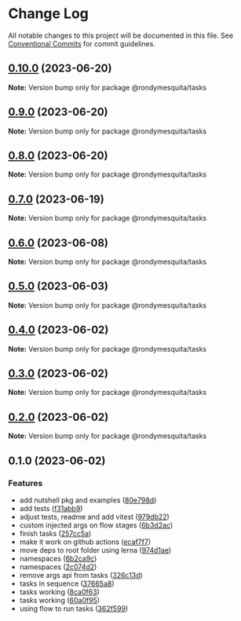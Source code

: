 # Change Log

All notable changes to this project will be documented in this file.
See [Conventional Commits](https://conventionalcommits.org) for commit guidelines.

## [0.10.0](https://github.com/rondymesquita/shell/compare/@rondymesquita/tasks@0.9.0...@rondymesquita/tasks@0.10.0) (2023-06-20)

**Note:** Version bump only for package @rondymesquita/tasks

## [0.9.0](https://github.com/rondymesquita/shell/compare/@rondymesquita/tasks@0.8.0...@rondymesquita/tasks@0.9.0) (2023-06-20)

**Note:** Version bump only for package @rondymesquita/tasks

## [0.8.0](https://github.com/rondymesquita/shell/compare/@rondymesquita/tasks@0.7.0...@rondymesquita/tasks@0.8.0) (2023-06-20)

**Note:** Version bump only for package @rondymesquita/tasks

## [0.7.0](https://github.com/rondymesquita/shell/compare/@rondymesquita/tasks@0.6.0...@rondymesquita/tasks@0.7.0) (2023-06-19)

**Note:** Version bump only for package @rondymesquita/tasks

## [0.6.0](https://github.com/rondymesquita/shell/compare/@rondymesquita/tasks@0.5.0...@rondymesquita/tasks@0.6.0) (2023-06-08)

**Note:** Version bump only for package @rondymesquita/tasks

## [0.5.0](https://github.com/rondymesquita/shell/compare/@rondymesquita/tasks@0.4.0...@rondymesquita/tasks@0.5.0) (2023-06-03)

**Note:** Version bump only for package @rondymesquita/tasks

## [0.4.0](https://github.com/rondymesquita/shell/compare/@rondymesquita/tasks@0.3.0...@rondymesquita/tasks@0.4.0) (2023-06-02)

**Note:** Version bump only for package @rondymesquita/tasks

## [0.3.0](https://github.com/rondymesquita/shell/compare/@rondymesquita/tasks@0.2.0...@rondymesquita/tasks@0.3.0) (2023-06-02)

**Note:** Version bump only for package @rondymesquita/tasks

## [0.2.0](https://github.com/rondymesquita/shell/compare/@rondymesquita/tasks@0.1.0...@rondymesquita/tasks@0.2.0) (2023-06-02)

**Note:** Version bump only for package @rondymesquita/tasks

## 0.1.0 (2023-06-02)

### Features

- add nutshell pkg and examples ([80e798d](https://github.com/rondymesquita/shell/commit/80e798d061c2f9ea53651deb6d073a20d804ad97))
- add tests ([f31abb9](https://github.com/rondymesquita/shell/commit/f31abb98cca981f0e53cdfdfa52852c3118cb715))
- adjust tests, readme and add vitest ([979db22](https://github.com/rondymesquita/shell/commit/979db22c4eb3b8f265c856b1d81702c1dbeaa75d))
- custom injected args on flow stages ([6b3d2ac](https://github.com/rondymesquita/shell/commit/6b3d2ac828e7d154b109d1db21d17110ac78c33e))
- finish tasks ([257cc5a](https://github.com/rondymesquita/shell/commit/257cc5a50d266024a05af0133ab8625cc4c1480e))
- make it work on github actions ([ecaf7f7](https://github.com/rondymesquita/shell/commit/ecaf7f7e709f3a41b6a906c047bc8d4d9275be5f))
- move deps to root folder using lerna ([974d1ae](https://github.com/rondymesquita/shell/commit/974d1ae444afef95827b18ac6eadd061412b0481))
- namespaces ([6b2ca9c](https://github.com/rondymesquita/shell/commit/6b2ca9c41bf583320a2dbc26c58f210336e15d6c))
- namespaces ([2c074d2](https://github.com/rondymesquita/shell/commit/2c074d28c1fafac4d780f315c54498598041a61b))
- remove args api from tasks ([326c13d](https://github.com/rondymesquita/shell/commit/326c13d3109f6aa1301e70a3b6cb840a5a49cc6e))
- tasks in sequence ([37665a8](https://github.com/rondymesquita/shell/commit/37665a847ab601dc90f72cfad91a9ad52be38278))
- tasks working ([8ca0f63](https://github.com/rondymesquita/shell/commit/8ca0f631a8b447fcd4d6388f9e903c182aeae8f3))
- tasks working ([60a0f95](https://github.com/rondymesquita/shell/commit/60a0f95829527b71f6fff3eea5c71d4aa860c59f))
- using flow to run tasks ([362f599](https://github.com/rondymesquita/shell/commit/362f599affd13533da81b3637f59656fe15869d2))
